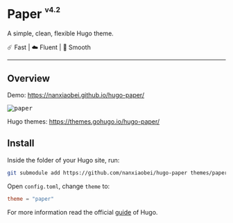 # Paper <sup><sup><sub>v4.2</sub></sup></sup>

A simple, clean, flexible Hugo theme.

☄️ Fast | ☁️ Fluent | 🌙 Smooth

---

## Overview

Demo: https://nanxiaobei.github.io/hugo-paper/

<p>
<kbd>
  <img src="https://raw.githubusercontent.com/nanxiaobei/hugo-paper/master/images/screenshot.png" alt="paper">
</kbd>
</p>

Hugo themes: https://themes.gohugo.io/hugo-paper/

## Install

Inside the folder of your Hugo site, run:

```bash
git submodule add https://github.com/nanxiaobei/hugo-paper themes/paper
```

Open `config.toml`, change `theme` to:

```toml
theme = "paper"
```

For more information read the official [guide](https://gohugo.io/themes/installing-and-using-themes/) of Hugo.
